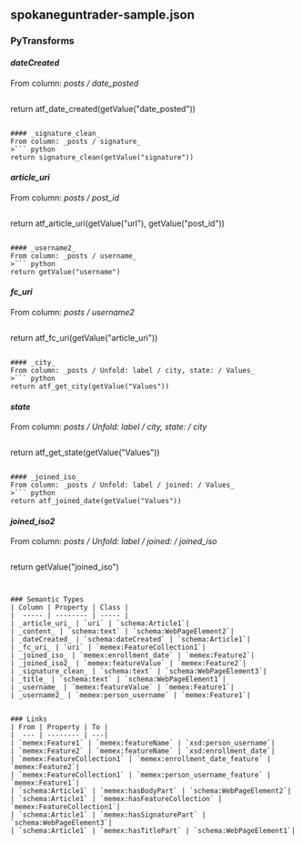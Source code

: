 ## spokaneguntrader-sample.json

### PyTransforms
#### _dateCreated_
From column: _posts / date_posted_
>``` python
return atf_date_created(getValue("date_posted"))
```

#### _signature_clean_
From column: _posts / signature_
>``` python
return signature_clean(getValue("signature"))
```

#### _article_uri_
From column: _posts / post_id_
>``` python
return atf_article_uri(getValue("url"), getValue("post_id"))
```

#### _username2_
From column: _posts / username_
>``` python
return getValue("username")
```

#### _fc_uri_
From column: _posts / username2_
>``` python
return atf_fc_uri(getValue("article_uri"))
```

#### _city_
From column: _posts / Unfold: label / city, state: / Values_
>``` python
return atf_get_city(getValue("Values"))
```

#### _state_
From column: _posts / Unfold: label / city, state: / city_
>``` python
return atf_get_state(getValue("Values"))
```

#### _joined_iso_
From column: _posts / Unfold: label / joined: / Values_
>``` python
return atf_joined_date(getValue("Values"))
```

#### _joined_iso2_
From column: _posts / Unfold: label / joined: / joined_iso_
>``` python
return getValue("joined_iso")
```


### Semantic Types
| Column | Property | Class |
|  ----- | -------- | ----- |
| _article_uri_ | `uri` | `schema:Article1`|
| _content_ | `schema:text` | `schema:WebPageElement2`|
| _dateCreated_ | `schema:dateCreated` | `schema:Article1`|
| _fc_uri_ | `uri` | `memex:FeatureCollection1`|
| _joined_iso_ | `memex:enrollment_date` | `memex:Feature2`|
| _joined_iso2_ | `memex:featureValue` | `memex:Feature2`|
| _signature_clean_ | `schema:text` | `schema:WebPageElement3`|
| _title_ | `schema:text` | `schema:WebPageElement1`|
| _username_ | `memex:featureValue` | `memex:Feature1`|
| _username2_ | `memex:person_username` | `memex:Feature1`|


### Links
| From | Property | To |
|  --- | -------- | ---|
| `memex:Feature1` | `memex:featureName` | `xsd:person_username`|
| `memex:Feature2` | `memex:featureName` | `xsd:enrollment_date`|
| `memex:FeatureCollection1` | `memex:enrollment_date_feature` | `memex:Feature2`|
| `memex:FeatureCollection1` | `memex:person_username_feature` | `memex:Feature1`|
| `schema:Article1` | `memex:hasBodyPart` | `schema:WebPageElement2`|
| `schema:Article1` | `memex:hasFeatureCollection` | `memex:FeatureCollection1`|
| `schema:Article1` | `memex:hasSignaturePart` | `schema:WebPageElement3`|
| `schema:Article1` | `memex:hasTitlePart` | `schema:WebPageElement1`|
